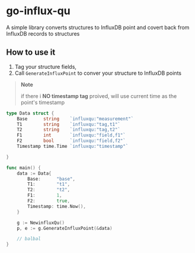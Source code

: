 # go-influx-qu
A simple library converts structures to InfluxDB point and covert back from InfluxDB records to structures

## How to use it
1. Tag your structure fields, 
2. Call `GenerateInfluxPoint` to conver your structure to InfluxDB points

>**Note**
>
>if there i **NO timestamp tag** proived, will use current time as the point's timestamp

```go
type Data struct {
    Base      string    `influxqu:"measurement"`
	T1        string    `influxqu:"tag,t1"`
	T2        string    `influxqu:"tag,t2"`
	F1        int       `influxqu:"field,f1"`
	F2        bool      `influxqu:"field,f2"`
	Timestamp time.Time `influxqu:"timestamp"`

}

func main() {
    data := Data{
		Base:      "base",
		T1:        "t1",
		T2:        "t2",
		F1:        1,
		F2:        true,
		Timestamp: time.Now(),
	}

    g := NewinfluxQu()
    p, e := g.GenerateInfluxPoint(&data)

    // balbal
}
```
